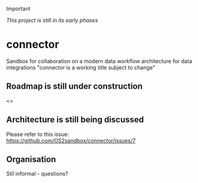 > [!IMPORTANT] 
> *This project is still in its early phases*

# connector
Sandbox for collaboration on a modern data workflow architecture for data integrations
"connector is a working title subject to change"

## Roadmap is still under construction
<>

## Architecture is still being discussed
Please refer to this issue: https://github.com/OS2sandbox/connector/issues/7

## Organisation
Stil informal - questions?
